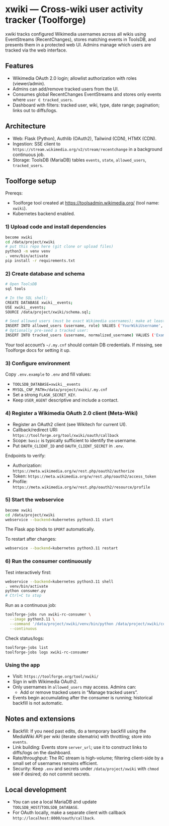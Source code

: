 # xwiki — Cross-wiki user activity tracker (Toolforge)

xwiki tracks configured Wikimedia usernames across all wikis using EventStreams (RecentChanges), stores matching events in ToolsDB, and presents them in a protected web UI. Admins manage which users are tracked via the web interface.

## Features

- Wikimedia OAuth 2.0 login; allowlist authorization with roles (viewer/admin).
- Admins can add/remove tracked users from the UI.
- Consumes global RecentChanges EventStreams and stores only events where `user ∈ tracked_users`.
- Dashboard with filters: tracked user, wiki, type, date range; pagination; links out to diffs/logs.

## Architecture

- Web: Flask (Python), Authlib (OAuth2), Tailwind (CDN), HTMX (CDN).
- Ingestion: SSE client to `https://stream.wikimedia.org/v2/stream/recentchange` in a background continuous job.
- Storage: ToolsDB (MariaDB) tables `events`, `state`, `allowed_users`, `tracked_users`.

## Toolforge setup

Prereqs:
- Toolforge tool created at https://toolsadmin.wikimedia.org/ (tool name: `xwiki`).
- Kubernetes backend enabled.

### 1) Upload code and install dependencies

```bash
become xwiki
cd /data/project/xwiki
# put this repo here (git clone or upload files)
python3 -m venv venv
. venv/bin/activate
pip install -r requirements.txt
```

### 2) Create database and schema

```bash
# Open ToolsDB
sql tools

# In the SQL shell:
CREATE DATABASE xwiki__events;
USE xwiki__events;
SOURCE /data/project/xwiki/schema.sql;

# Seed allowed users (must be exact Wikimedia usernames); make at least one admin:
INSERT INTO allowed_users (username, role) VALUES ('YourWikiUsername', 'admin');
# Optionally pre-seed a tracked user:
INSERT INTO tracked_users (username, normalized_username) VALUES ('ExampleUser', 'exampleuser');
```

Your tool account’s `~/.my.cnf` should contain DB credentials. If missing, see Toolforge docs for setting it up.

### 3) Configure environment

Copy `.env.example` to `.env` and fill values:
- `TOOLSDB_DATABASE=xwiki__events`
- `MYSQL_CNF_PATH=/data/project/xwiki/.my.cnf`
- Set a strong `FLASK_SECRET_KEY`.
- Keep `USER_AGENT` descriptive and include a contact.

### 4) Register a Wikimedia OAuth 2.0 client (Meta-Wiki)

- Register an OAuth2 client (see Wikitech for current UI).
- Callback/redirect URI:
  `https://toolforge.org/tool/xwiki/oauth/callback`
- Scope: `basic` is typically sufficient to identify the username.
- Put `OAUTH_CLIENT_ID` and `OAUTH_CLIENT_SECRET` in `.env`.

Endpoints to verify:
- Authorization: `https://meta.wikimedia.org/w/rest.php/oauth2/authorize`
- Token: `https://meta.wikimedia.org/w/rest.php/oauth2/access_token`
- Profile: `https://meta.wikimedia.org/w/rest.php/oauth2/resource/profile`

### 5) Start the webservice

```bash
become xwiki
cd /data/project/xwiki
webservice --backend=kubernetes python3.11 start
```

The Flask app binds to `$PORT` automatically.

To restart after changes:
```bash
webservice --backend=kubernetes python3.11 restart
```

### 6) Run the consumer continuously

Test interactively first:
```bash
webservice --backend=kubernetes python3.11 shell
. venv/bin/activate
python consumer.py
# Ctrl+C to stop
```

Run as a continuous job:
```bash
toolforge-jobs run xwiki-rc-consumer \
  --image python3.11 \
  --command '/data/project/xwiki/venv/bin/python /data/project/xwiki/consumer.py' \
  --continuous
```

Check status/logs:
```bash
toolforge-jobs list
toolforge-jobs logs xwiki-rc-consumer
```

### Using the app

- Visit: `https://toolforge.org/tool/xwiki/`
- Sign in with Wikimedia OAuth2.
- Only usernames in `allowed_users` may access. Admins can:
  - Add or remove tracked users in “Manage tracked users”.
- Events begin accumulating after the consumer is running; historical backfill is not automatic.

## Notes and extensions

- Backfill: If you need past edits, do a temporary backfill using the MediaWiki API per wiki (iterate sitematrix) with throttling; store into `events`.
- Link building: Events store `server_url`; use it to construct links to diffs/logs on the dashboard.
- Rate/throughput: The RC stream is high-volume; filtering client-side by a small set of usernames remains efficient.
- Security: Keep `.env` and secrets under `/data/project/xwiki` with `chmod 600` if desired; do not commit secrets.

## Local development

- You can use a local MariaDB and update `TOOLSDB_HOST`/`TOOLSDB_DATABASE`.
- For OAuth locally, make a separate client with callback `http://localhost:8000/oauth/callback`.